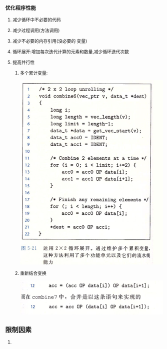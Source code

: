 ### 优化程序性能

1. 减少循环中不必要的代码

2. 减少过程调用(方法调用)

3. 减少不必要的内存引用(没必要的 变量)

4. 循环展开:增加每次迭代计算的元素和数量,减少循环迭代次数

5. 提高并行性

   1. 多个累计变量: 

      ![image-20200609115056930](img/多个累计变量.png)

   2. 重新结合变换

      ![image-20200609115318780](img/重新结合.png)

## 限制因素

1. 